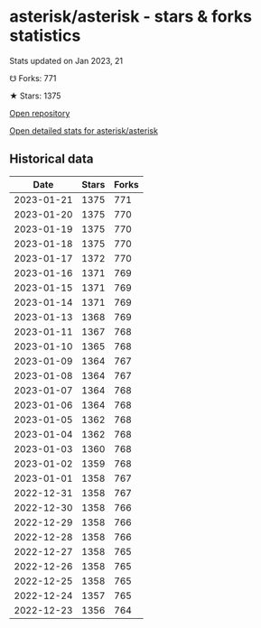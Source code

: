 # asterisk/asterisk - stars & forks statistics

Stats updated on Jan 2023, 21

☋ Forks: 771

★ Stars: 1375

[Open repository](https://github.com/asterisk/asterisk)

[Open detailed stats for asterisk/asterisk](https://reviewgithub.com/rep/asterisk/asterisk)

## Historical data
| Date | Stars | Forks |
|------|-------|-------|
| 2023-01-21 | 1375 | 771 | 
| 2023-01-20 | 1375 | 770 | 
| 2023-01-19 | 1375 | 770 | 
| 2023-01-18 | 1375 | 770 | 
| 2023-01-17 | 1372 | 770 | 
| 2023-01-16 | 1371 | 769 | 
| 2023-01-15 | 1371 | 769 | 
| 2023-01-14 | 1371 | 769 | 
| 2023-01-13 | 1368 | 769 | 
| 2023-01-11 | 1367 | 768 | 
| 2023-01-10 | 1365 | 768 | 
| 2023-01-09 | 1364 | 767 | 
| 2023-01-08 | 1364 | 767 | 
| 2023-01-07 | 1364 | 768 | 
| 2023-01-06 | 1364 | 768 | 
| 2023-01-05 | 1362 | 768 | 
| 2023-01-04 | 1362 | 768 | 
| 2023-01-03 | 1360 | 768 | 
| 2023-01-02 | 1359 | 768 | 
| 2023-01-01 | 1358 | 767 | 
| 2022-12-31 | 1358 | 767 | 
| 2022-12-30 | 1358 | 766 | 
| 2022-12-29 | 1358 | 766 | 
| 2022-12-28 | 1358 | 766 | 
| 2022-12-27 | 1358 | 765 | 
| 2022-12-26 | 1358 | 765 | 
| 2022-12-25 | 1358 | 765 | 
| 2022-12-24 | 1357 | 765 | 
| 2022-12-23 | 1356 | 764 | 


